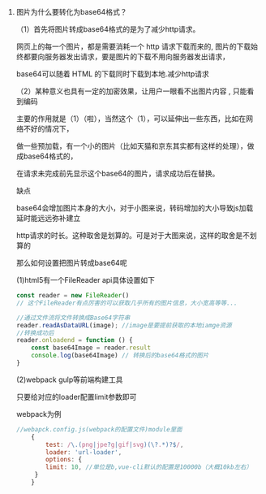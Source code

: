 1. 图片为什么要转化为base64格式？

   （1）首先将图片转成base64格式的是为了减少http请求。
   
      网页上的每一个图片，都是需要消耗一个 http 请求下载而来的, 图片的下载始终都要向服务器发出请求，要是图片的下载不用向服务器发出请求，
      
      base64可以随着 HTML 的下载同时下载到本地.减少http请求
      

   （2）某种意义也具有一定的加密效果，让用户一眼看不出图片内容 , 只能看到编码
 
      主要的作用就是（1）（啦），当然这个（1），可以延伸出一些东西，比如在网络不好的情况下，

      做一些预加载，有一个小的图片（比如天猫和京东其实都有这样的处理），做成base64格式的，

      在请求未完成前先显示这个base64的图片，请求成功后在替换。

   缺点

   base64会增加图片本身的大小，对于小图来说，转码增加的大小导致js加载延时能远远弥补建立
   
   http请求的时长。这种取舍是划算的。可是对于大图来说，这样的取舍是不划算的  

   那么如何设置把图片转成base64呢
    
    (1)html5有一个FileReader api具体设置如下

    ```js
    const reader = new FileReader() 
    // 这个FileReader有点厉害的可以获取几乎所有的图片信息，大小宽高等等...

    //通过文件流将文件转换成Base64字符串
    reader.readAsDataURL(image); //image是要提前获取的本地iamge资源
    //转换成功后
    reader.onloadend = function () {
        const base64Image = reader.result
        console.log(base64Image) // 转换后的base64格式的图片
    }
    ```  
    (2)webpack gulp等前端构建工具

    只要给对应的loader配置limit参数即可

    webpack为例

    ```js
    //webapck.config.js(webpack的配置文件)module里面
        {
            test: /\.(png|jpe?g|gif|svg)(\?.*)?$/,
            loader: 'url-loader',
            options: {
            limit: 10, //单位是b,vue-cli默认的配置是10000b（大概10kb左右）
         }
        }
    ```  


